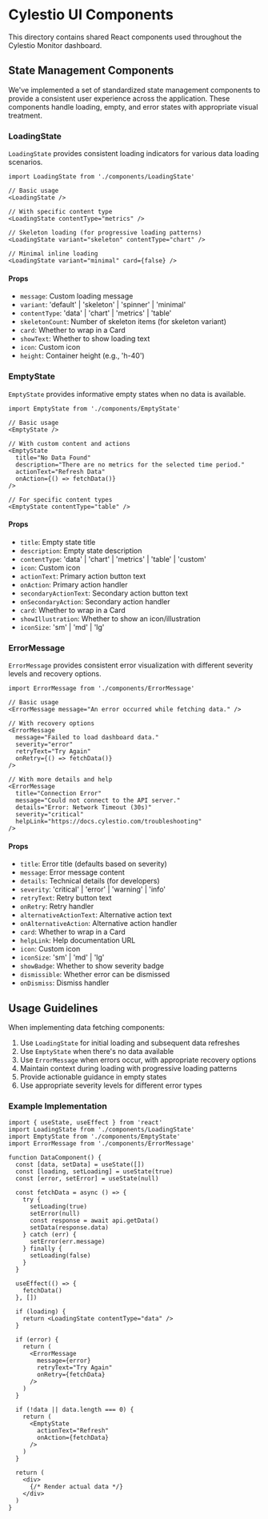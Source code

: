 # Cylestio UI Components

This directory contains shared React components used throughout the Cylestio Monitor dashboard.

## State Management Components

We've implemented a set of standardized state management components to provide a consistent user experience across the application. These components handle loading, empty, and error states with appropriate visual treatment.

### LoadingState

`LoadingState` provides consistent loading indicators for various data loading scenarios.

```tsx
import LoadingState from './components/LoadingState'

// Basic usage
<LoadingState />

// With specific content type
<LoadingState contentType="metrics" />

// Skeleton loading (for progressive loading patterns)
<LoadingState variant="skeleton" contentType="chart" />

// Minimal inline loading
<LoadingState variant="minimal" card={false} />
```

#### Props

- `message`: Custom loading message
- `variant`: 'default' | 'skeleton' | 'spinner' | 'minimal'
- `contentType`: 'data' | 'chart' | 'metrics' | 'table'
- `skeletonCount`: Number of skeleton items (for skeleton variant)
- `card`: Whether to wrap in a Card
- `showText`: Whether to show loading text
- `icon`: Custom icon
- `height`: Container height (e.g., 'h-40')

### EmptyState

`EmptyState` provides informative empty states when no data is available.

```tsx
import EmptyState from './components/EmptyState'

// Basic usage
<EmptyState />

// With custom content and actions
<EmptyState 
  title="No Data Found"
  description="There are no metrics for the selected time period."
  actionText="Refresh Data"
  onAction={() => fetchData()}
/>

// For specific content types
<EmptyState contentType="table" />
```

#### Props

- `title`: Empty state title
- `description`: Empty state description
- `contentType`: 'data' | 'chart' | 'metrics' | 'table' | 'custom'
- `icon`: Custom icon
- `actionText`: Primary action button text
- `onAction`: Primary action handler
- `secondaryActionText`: Secondary action button text
- `onSecondaryAction`: Secondary action handler
- `card`: Whether to wrap in a Card
- `showIllustration`: Whether to show an icon/illustration
- `iconSize`: 'sm' | 'md' | 'lg'

### ErrorMessage

`ErrorMessage` provides consistent error visualization with different severity levels and recovery options.

```tsx
import ErrorMessage from './components/ErrorMessage'

// Basic usage
<ErrorMessage message="An error occurred while fetching data." />

// With recovery options
<ErrorMessage 
  message="Failed to load dashboard data."
  severity="error"
  retryText="Try Again"
  onRetry={() => fetchData()}
/>

// With more details and help
<ErrorMessage
  title="Connection Error"
  message="Could not connect to the API server."
  details="Error: Network Timeout (30s)"
  severity="critical"
  helpLink="https://docs.cylestio.com/troubleshooting"
/>
```

#### Props

- `title`: Error title (defaults based on severity)
- `message`: Error message content
- `details`: Technical details (for developers)
- `severity`: 'critical' | 'error' | 'warning' | 'info'
- `retryText`: Retry button text
- `onRetry`: Retry handler
- `alternativeActionText`: Alternative action text
- `onAlternativeAction`: Alternative action handler
- `card`: Whether to wrap in a Card
- `helpLink`: Help documentation URL
- `icon`: Custom icon
- `iconSize`: 'sm' | 'md' | 'lg'
- `showBadge`: Whether to show severity badge
- `dismissible`: Whether error can be dismissed
- `onDismiss`: Dismiss handler

## Usage Guidelines

When implementing data fetching components:

1. Use `LoadingState` for initial loading and subsequent data refreshes
2. Use `EmptyState` when there's no data available
3. Use `ErrorMessage` when errors occur, with appropriate recovery options
4. Maintain context during loading with progressive loading patterns
5. Provide actionable guidance in empty states
6. Use appropriate severity levels for different error types

### Example Implementation

```tsx
import { useState, useEffect } from 'react'
import LoadingState from './components/LoadingState'
import EmptyState from './components/EmptyState'
import ErrorMessage from './components/ErrorMessage'

function DataComponent() {
  const [data, setData] = useState([])
  const [loading, setLoading] = useState(true)
  const [error, setError] = useState(null)

  const fetchData = async () => {
    try {
      setLoading(true)
      setError(null)
      const response = await api.getData()
      setData(response.data)
    } catch (err) {
      setError(err.message)
    } finally {
      setLoading(false)
    }
  }

  useEffect(() => {
    fetchData()
  }, [])

  if (loading) {
    return <LoadingState contentType="data" />
  }

  if (error) {
    return (
      <ErrorMessage
        message={error}
        retryText="Try Again"
        onRetry={fetchData}
      />
    )
  }

  if (!data || data.length === 0) {
    return (
      <EmptyState
        actionText="Refresh"
        onAction={fetchData}
      />
    )
  }

  return (
    <div>
      {/* Render actual data */}
    </div>
  )
}
``` 
